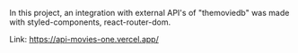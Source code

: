 In this project, an integration with external API's of "themoviedb" was made with styled-components, react-router-dom.

Link: https://api-movies-one.vercel.app/
